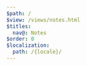 ```yaml
---
$path: /
$view: /views/notes.html
$titles:
  nav@: Notes
$order: 0
$localization:
  path: /{locale}/
---
```

​